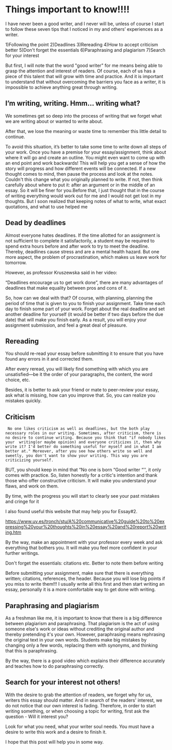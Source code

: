 # Things important to know!!!!

I have never been a good writer, and I never will be, unless of course I start to follow these seven tips that I noticed in my and others’ experiences as a writer. 

1)Following the point 2)Deadlines  3)Rereading  4)How to accept criticism better 5)Don't forget the essentials 6)Paraphrasing and plagiarism 7)Search for your interest

But first, I will note that the word "good writer" for me means being able to grasp the attention and interest of readers. Of course, each of us has a piece of this talent that will grow with time and practice. And it is important to understand that without overcoming the barriers you face as a writer, it is impossible to achieve anything great through writing.

## I’m writing, writing. Hmm... writing what?

We sometimes get so deep into the process of writing that we forget what we are writing about or wanted to write about.

After that, we lose the meaning or waste time to remember this little detail to continue.

To avoid this situation, it’s better to take some time to write down all steps of your work. Once you have a premise for your essay/assignment, think about where it will go and create an outline. You might even want to come up with an end point and work backwards! This will help you get a sense of how the story will progress and how different events will be connected. If a new thought comes to mind, then pause the process and look at the notes. Couldn't this change what you originally planned to write. If not, then think carefully about where to put it: after an argument or in the middle of an essay. So it will be finer for you.Before that, I just thought that in the course of writing everything would work out for me and I would not get lost in my thoughts. But I soon realized that keeping notes of what to write, what exact quotations, and what to use helped me

## Dead by deadlines

Almost everyone hates deadlines. If the time allotted for an assignment is not sufficient to complete it satisfactorily, a student may be required to spend extra hours before and after work to try to meet the deadline. Thereby, deadlines cause stress and are a mental health hazard. But one more aspect, the problem of procrastination, which makes us leave work for tomorrow.

However, as professor Kruszewska said in her video:

“Deadlines encourage us to get work done”, there are many advantages of deadlines that make equality between pros and cons of it. 

So, how can we deal with that?  Of course, with planning, planning the period of time that is given to you to finish your assignment. Take time each day to finish some part of your work. Forget about the real deadline and set another deadline for yourself (it would be better if two days before the due date) that will make you finish early. As a result, you will enjoy your assignment submission, and feel a great deal of pleasure.


## Rereading
You should re-read your essay before submitting it to ensure that you have found any errors in it and corrected them.

After every reread, you will likely find something with which you are unsatisfied—be it the order of your paragraphs, the content, the word choice, etc. 

Besides, it is better to ask your friend or mate to peer-review your essay, ask what is missing, how can you improve that. So, you can realize you mistakes quickly.

## Criticism

     No one likes criticism as well as deadlines, but the both play necessary roles in our writing. Sometimes, after criticism, there is no desire to continue writing. Because you think that "if nobody likes your  writing(or maybe opinion) and everyone criticizes it, then why write it? I'd better do something useful for myself and in what I am better at." Moreover, after you see how others write so well and sweetly, you don't want to show your writing. This way you are criticizing yourself.  

BUT, you should keep in mind that “No one is born  “Good writer “'', it only comes with practice. So, listen honestly for a critic's intention and thank those who offer constructive criticism. It will make you understand your flaws, and work on them.

By time, with the progress you will start to clearly see your past mistakes and cringe for it

 I also found useful this website that may help you for Essay#2.

https://www.uv.es/tronch/stu/A%20communicative%20guide%20to%20expressing%20your%20thoughts%20in%20essay%20and%20report%20writing.htm

By the way, make an appointment with your professor every week and ask everything that bothers you. It will make you feel more confident in your further writings.

Don't forget the essentials: citations etc. Better to note them before writing

Before submitting your assignment, make sure that there is everything written; citations, references, the header. Because  you will lose big points if you miss to write them!!! I usually write all this first and then start writing an essay, personally it is a more comfortable way to get done with writing.

## Paraphrasing and plagiarism

As a freshman like me, it is important to know that there is a big difference between plagiarism and paraphrasing. That plagiarism is the act of using someone else's work or ideas without crediting the original author and thereby pretending it's your own. However, paraphrasing means rephrasing the original text in your own words.  Students make big mistakes by changing only a few words, replacing them with synonyms, and thinking that this is paraphrasing.

By the way, there is a good video which explains their difference accurately and teaches how to do paraphrasing correctly.

## Search for your interest not others!

With the desire to grab the attention of readers, we forget why for us, writers this essay should matter. Аnd in search of the readers' interest, we do not notice that our own interest is fading. Therefore, in order to start writing something, or when choosing a topic for writing, first ask the question - Will it interest you?

Look for what you need, what your writer soul needs. You must have a desire to write this work and a desire to finish it. 

I hope that this post will help you in some way.
